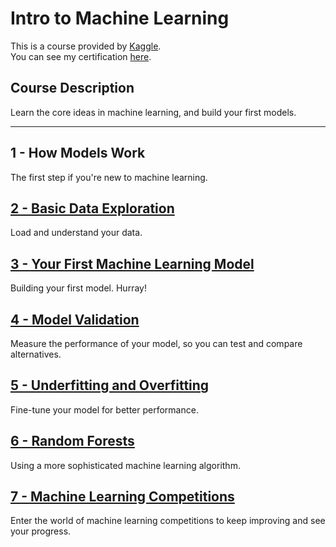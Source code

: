 # Intro to Machine Learning

This is a course provided by [Kaggle](https://www.kaggle.com/).  
You can see my certification [here](https://www.kaggle.com/learn/certification/gabrielreira/intro-to-machine-learning).

## Course Description

Learn the core ideas in machine learning, and build your first models.

---

## 1 - How Models Work
The first step if you're new to machine learning.

## [2 - Basic Data Exploration](/Intro%20to%20Machine%20Learning/2-explore-your-data.ipynb)
Load and understand your data.

## [3 - Your First Machine Learning Model](/Intro%20to%20Machine%20Learning/3-your-first-machine-learning-model.ipynb)
Building your first model. Hurray!

## [4 - Model Validation](/Intro%20to%20Machine%20Learning/4-model-validation.ipynb)
Measure the performance of your model, so you can test and compare alternatives.

## [5 - Underfitting and Overfitting](/Intro%20to%20Machine%20Learning/5-underfitting-and-overfitting.ipynb)
Fine-tune your model for better performance.

## [6 - Random Forests](/Intro%20to%20Machine%20Learning/6-random-forests.ipynb)
Using a more sophisticated machine learning algorithm.

## [7 - Machine Learning Competitions](/Intro%20to%20Machine%20Learning/7-machine-learning-competitions.ipynb)
Enter the world of machine learning competitions to keep improving and see your progress.
